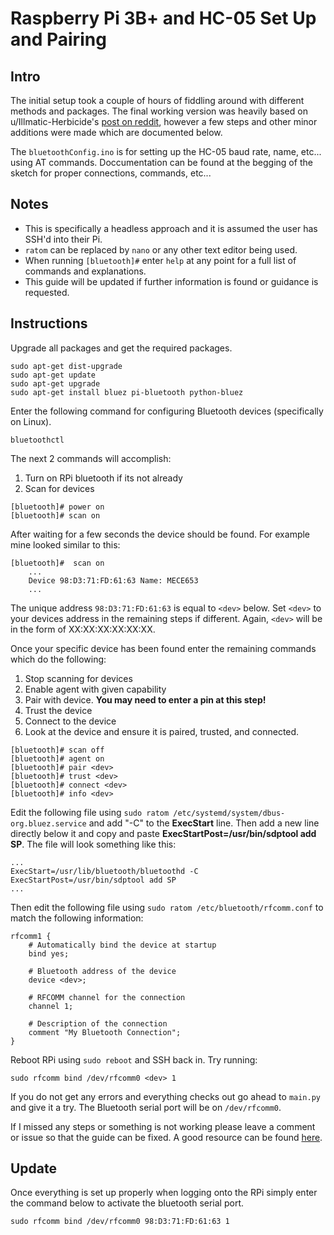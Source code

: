 # Raspberry Pi 3B+ and HC-05 Set Up and Pairing

## Intro
The initial setup took a couple of hours of fiddling around with different methods and packages. The final working version was heavily based on u/Illmatic-Herbicide's [post on reddit](https://www.reddit.com/r/raspberry_pi/comments/6nchaj/guide_how_to_establish_bluetooth_serial/), however a few steps and other minor additions were made which are documented below.

The `bluetoothConfig.ino` is for setting up the HC-05 baud rate, name, etc... using AT commands. Doccumentation can be found at the begging of the sketch for proper connections, commands, etc...

## Notes
* This is specifically a headless approach and it is assumed the user has SSH'd into their Pi.
* `ratom` can be replaced by `nano` or any other text editor being used.
* When running `[bluetooth]#` enter `help` at any point for a full list of commands and explanations.
* This guide will be updated if further information is found or guidance is requested.

## Instructions
Upgrade all packages and get the required packages.
```
sudo apt-get dist-upgrade
sudo apt-get update
sudo apt-get upgrade
sudo apt-get install bluez pi-bluetooth python-bluez
```

Enter the following command for configuring Bluetooth devices (specifically on Linux).
```
bluetoothctl
```

The next 2 commands will accomplish:
1. Turn on RPi bluetooth if its not already
2. Scan for devices
```
[bluetooth]# power on
[bluetooth]# scan on
```
After waiting for a few seconds the device should be found. For example mine looked similar to this:
```
[bluetooth]#  scan on
    ...
    Device 98:D3:71:FD:61:63 Name: MECE653
    ...
```
The unique address `98:D3:71:FD:61:63` is equal to `<dev>` below. Set `<dev>` to your devices address in the remaining steps if different. Again, `<dev>` will be in the form of XX:XX:XX:XX:XX:XX.

Once your specific device has been found enter the remaining commands which do the following:
1. Stop scanning for devices
2. Enable agent with given capability
3. Pair with device. **You may need to enter a pin at this step!**
4. Trust the device
5. Connect to the device
6. Look at the device and ensure it is paired, trusted, and connected.
```
[bluetooth]# scan off
[bluetooth]# agent on
[bluetooth]# pair <dev>
[bluetooth]# trust <dev>
[bluetooth]# connect <dev>
[bluetooth]# info <dev>
```

Edit the following file using `sudo ratom /etc/systemd/system/dbus-org.bluez.service` and add "-C" to the **ExecStart** line. Then add a new line directly below it and copy and paste **ExecStartPost=/usr/bin/sdptool add SP**. The file will look something like this:

```
...
ExecStart=/usr/lib/bluetooth/bluetoothd -C
ExecStartPost=/usr/bin/sdptool add SP
...
```

Then edit the following file using `sudo ratom /etc/bluetooth/rfcomm.conf` to match the following information:
```
rfcomm1 {
    # Automatically bind the device at startup
    bind yes;

    # Bluetooth address of the device
    device <dev>;

    # RFCOMM channel for the connection
    channel 1;

    # Description of the connection
    comment "My Bluetooth Connection";
}
```

Reboot RPi using `sudo reboot` and SSH back in. Try running:

```
sudo rfcomm bind /dev/rfcomm0 <dev> 1
```

If you do not get any errors and everything checks out go ahead to `main.py` and give it a try. The Bluetooth serial port will be on `/dev/rfcomm0`.

If I missed any steps or something is not working please leave a comment or issue so that the guide can be fixed. A good resource can be found [here](https://www.raspberrypi.org/forums/viewtopic.php?t=188295).

## Update
Once everything is set up properly when logging onto the RPi simply enter the command below to activate the bluetooth serial port.

```
sudo rfcomm bind /dev/rfcomm0 98:D3:71:FD:61:63 1
```
